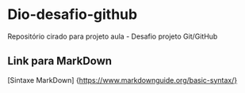 # Dio-desafio-github
Repositório cirado para projeto aula - Desafio projeto Git/GitHub

## Link para MarkDown
[Sintaxe MarkDown] {https://www.markdownguide.org/basic-syntax/}
